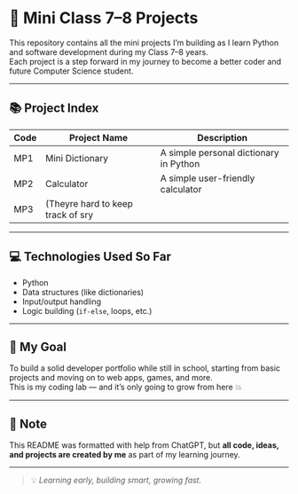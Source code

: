 # 🧠 Mini Class 7–8 Projects

This repository contains all the mini projects I’m building as I learn Python and software development during my Class 7–8 years.  
Each project is a step forward in my journey to become a better coder and future Computer Science student.

---

## 📚 Project Index

| Code  | Project Name        | Description                                  |
|-------|---------------------|----------------------------------------------|
| MP1   | Mini Dictionary     | A simple personal dictionary in Python       |
| MP2   | Calculator          | A simple user-friendly calculator            |
| MP3   | (Theyre hard to keep track of sry      |                           |

---

## 💻 Technologies Used So Far

- Python
- Data structures (like dictionaries)
- Input/output handling
- Logic building (`if-else`, loops, etc.)

---

## 🎯 My Goal

To build a solid developer portfolio while still in school, starting from basic projects and moving on to web apps, games, and more.  
This is my coding lab — and it’s only going to grow from here 💥

---

## 📎 Note

This README was formatted with help from ChatGPT, but **all code, ideas, and projects are created by me** as part of my learning journey.

---
> 💡 *Learning early, building smart, growing fast.*
